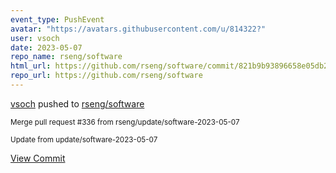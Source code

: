```yaml
---
event_type: PushEvent
avatar: "https://avatars.githubusercontent.com/u/814322?"
user: vsoch
date: 2023-05-07
repo_name: rseng/software
html_url: https://github.com/rseng/software/commit/821b9b93896658e05db2f21a85ffbd8e88d9820e
repo_url: https://github.com/rseng/software
---
```


<a href='https://github.com/vsoch' target='_blank'>vsoch</a> pushed to <a href='https://github.com/rseng/software' target='_blank'>rseng/software</a>

<small>Merge pull request #336 from rseng/update/software-2023-05-07

Update from update/software-2023-05-07</small>

<a href='https://github.com/rseng/software/commit/821b9b93896658e05db2f21a85ffbd8e88d9820e' target='_blank'>View Commit</a>